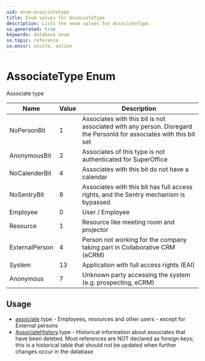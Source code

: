 ```yaml
---
uid: enum-associatetype
title: Enum values for AssociateType
description: Lists the enum values for AssociateType.
so.generated: true
keywords: database enum
so.topic: reference
so.envir: onsite, online
---
```


# AssociateType Enum

Associate type

| Name | Value | Description |
|------|-------|-------------|
|NoPersonBit|1|Associates with this bit is not associated with any person. Disregard the PersonId for associates with this bit set|
|AnonymousBit|2|Associates of this type is not authenticated for SuperOffice|
|NoCalenderBit|4|Associates with this bit do not have a calendar|
|NoSentryBit|8|Associates with this bit has full access rights, and the Sentry mechanism is bypassed|
|Employee|0|User / Employee|
|Resource|1|Resource like meeting room and projector|
|ExternalPerson|4|Person not working for the company taking part in Collaborative CRM (eCRM)|
|System|13|Application with full access rights (EAI)|
|Anonymous|7|Unknown party accessing the system (e.g. prospecting, eCRM)|

## Usage

* [associate](../associate.md).type - Employees, resources and other users - except for External persons
* [AssociateHistory](../associatehistory.md).type - Historical information about associates that have been deleted. Most references are NOT declared as foreign keys; this is a historical table that should not be updated when further changes occur in the database
